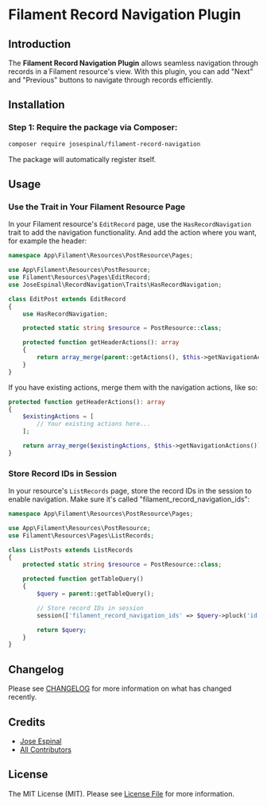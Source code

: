 # Filament Record Navigation Plugin

## Introduction

The **Filament Record Navigation Plugin** allows seamless navigation through records in a Filament resource's view. With this plugin, you can add "Next" and "Previous" buttons to navigate through records efficiently.

## Installation

### Step 1: Require the package via Composer:

```bash
composer require josespinal/filament-record-navigation
```

The package will automatically register itself.

## Usage

### Use the Trait in Your Filament Resource Page

In your Filament resource's `EditRecord` page, use the `HasRecordNavigation` trait to add the navigation functionality. And add the action where you want, for example the header:

```php
namespace App\Filament\Resources\PostResource\Pages;

use App\Filament\Resources\PostResource;
use Filament\Resources\Pages\EditRecord;
use JoseEspinal\RecordNavigation\Traits\HasRecordNavigation;

class EditPost extends EditRecord
{
    use HasRecordNavigation;

    protected static string $resource = PostResource::class;

    protected function getHeaderActions(): array
    {
        return array_merge(parent::getActions(), $this->getNavigationActions());
    }
}
```

If you have existing actions, merge them with the navigation actions, like so:

```php
protected function getHeaderActions(): array
{
    $existingActions = [
        // Your existing actions here...
    ];

    return array_merge($existingActions, $this->getNavigationActions());
}
```

### Store Record IDs in Session

In your resource's `ListRecords` page, store the record IDs in the session to enable navigation. Make sure it's called "filament_record_navigation_ids":

```php
namespace App\Filament\Resources\PostResource\Pages;

use App\Filament\Resources\PostResource;
use Filament\Resources\Pages\ListRecords;

class ListPosts extends ListRecords
{
    protected static string $resource = PostResource::class;

    protected function getTableQuery()
    {
        $query = parent::getTableQuery();

        // Store record IDs in session
        session(['filament_record_navigation_ids' => $query->pluck('id')->toArray()]);

        return $query;
    }
}
```

## Changelog

Please see [CHANGELOG](CHANGELOG.md) for more information on what has changed recently.

## Credits

- [Jose Espinal](https://github.com/josespinal)
- [All Contributors](../../contributors)

## License

The MIT License (MIT). Please see [License File](LICENSE.md) for more information.
